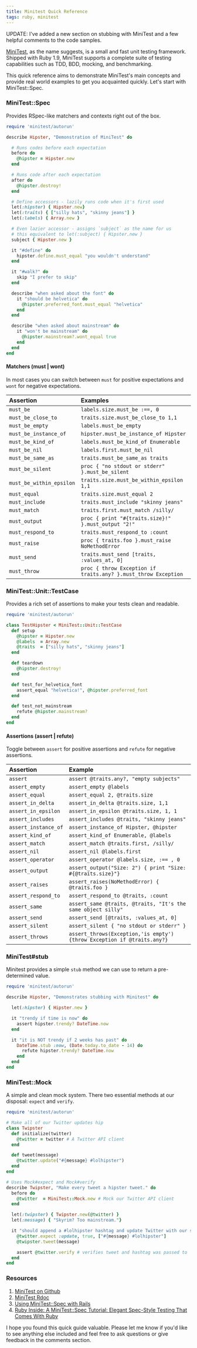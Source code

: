 ```yaml
---
title: Minitest Quick Reference
tags: ruby, minitest
---
```


UPDATE: I've added a new section on stubbing with MiniTest and a few
helpful comments to the code samples.

[MiniTest](https://github.com/seattlerb/minitest), as the name suggests, is a
small and fast unit testing framework. Shipped with Ruby 1.9, MiniTest supports
a complete suite of testing capabilities such as TDD, BDD, mocking, and benchmarking.

This quick reference aims to demonstrate MiniTest's main concepts and
provide real world examples to get you acquainted quickly. Let's start with
MiniTest::Spec.

### MiniTest::Spec

Provides RSpec-like matchers and contexts right out of the box.

```ruby
require 'minitest/autorun'

describe Hipster, "Demonstration of MiniTest" do

  # Runs codes before each expectation
  before do
    @hipster = Hipster.new
  end

  # Runs code after each expectation
  after do
    @hipster.destroy!
  end

  # Define accessors - lazily runs code when it's first used
  let(:hipster) { Hipster.new}
  let(:traits) { ["silly hats", "skinny jeans"] }
  let(:labels) { Array.new }

  # Even lazier accessor - assigns `subject` as the name for us
  # this equivalent to let(:subject) { Hipster.new }
  subject { Hipster.new }

  it "#define" do
    hipster.define.must_equal "you wouldn't understand"
  end

  it "#walk?" do
    skip "I prefer to skip"
  end

  describe "when asked about the font" do
    it "should be helvetica" do
      @hipster.preferred_font.must_equal "helvetica"
    end
  end

  describe "when asked about mainstream" do
    it "won't be mainstream" do
      @hipster.mainstream?.wont_equal true
    end
  end
end
```

#### Matchers (must | wont)
In most cases you can switch between `must` for positive expectations and `wont`
for negative expectations.

Assertion                | Examples
:------------------------|:----------------------------------------------------|
`must_be`                | `labels.size.must_be :==, 0`
`must_be_close_to`       | `traits.size.must_be_close_to 1,1`
`must_be_empty`          | `labels.must_be_empty`
`must_be_instance_of`    | `hipster.must_be_instance_of Hipster`
`must_be_kind_of`        | `labels.must_be_kind_of Enumerable`
`must_be_nil`            | `labels.first.must_be_nil`
`must_be_same_as`        | `traits.must_be_same_as traits`
`must_be_silent`         | `proc { "no stdout or stderr" }.must_be_silent`
`must_be_within_epsilon` | `traits.size.must_be_within_epsilon 1,1`
`must_equal`             | `traits.size.must_equal 2`
`must_include`           | `traits.must_include "skinny jeans"`
`must_match`             | `traits.first.must_match /silly/`
`must_output`            | `proc { print "#{traits.size}!" }.must_output "2!"`
`must_respond_to`        | `traits.must_respond_to :count`
`must_raise`             | `proc { traits.foo }.must_raise NoMethodError`
`must_send`              | `traits.must_send [traits, :values_at, 0]`
`must_throw`             | `proc { throw Exception if traits.any? }.must_throw Exception`

### MiniTest::Unit::TestCase
Provides a rich set of assertions to make your tests clean and readable.

```ruby
require 'minitest/autorun'

class TestHipster < MiniTest::Unit::TestCase
  def setup
    @hipster = Hipster.new
    @labels  = Array.new
    @traits  = ["silly hats", "skinny jeans"]
  end

  def teardown
    @hipster.destroy!
  end

  def test_for_helvetica_font
    assert_equal "helvetica!", @hipster.preferred_font
  end

  def test_not_mainstream
    refute @hipster.mainstream?
  end
end
```

#### Assertions (assert | refute)
Toggle between `assert` for positive assertions and `refute` for negative assertions.

Assertion            | Example
:--------------------|:----------------------------------------------------------|
`assert`             | `assert @traits.any?, "empty subjects"`
`assert_empty`       | `assert_empty @labels`
`assert_equal`       | `assert_equal 2, @traits.size`
`assert_in_delta`    | `assert_in_delta @traits.size, 1,1`
`assert_in_epsilon`  | `assert_in_epsilon @traits.size, 1, 1`
`assert_includes`    | `assert_includes @traits, "skinny jeans"`
`assert_instance_of` | `assert_instance_of Hipster, @hipster`
`assert_kind_of`     | `assert_kind_of Enumerable, @labels`
`assert_match`       | `assert_match @traits.first, /silly/`
`assert_nil`         | `assert_nil @labels.first`
`assert_operator`    | `assert_operator @labels.size, :== , 0`
`assert_output`      | `assert_output("Size: 2") { print "Size: #{@traits.size}"}`
`assert_raises`      | `assert_raises(NoMethodError) { @traits.foo }`
`assert_respond_to`  | `assert_respond_to @traits, :count`
`assert_same`        | `assert_same @traits, @traits, "It's the same object silly"`
`assert_send`        | `assert_send [@traits, :values_at, 0]`
`assert_silent`      | `assert_silent { "no stdout or stderr" }`
`assert_throws`      | `assert_throws(Exception,'is empty') {throw Exception if @traits.any?}`

### MiniTest#stub
Minitest provides a simple `stub` method we can use to return a pre-determined value.

```ruby
require 'minitest/autorun'

describe Hipster, "Demonstrates stubbing with Minitest" do

  let(:hipster) { Hipster.new }

  it "trendy if time is now" do
    assert hipster.trendy? DateTime.now
  end

  it "it is NOT trendy if 2 weeks has past" do
    DateTime.stub :now, (Date.today.to_date - 14) do
      refute hipster.trendy? DateTime.now
    end
  end
end

```

### MiniTest::Mock
A simple and clean mock system. There two essential methods at our disposal:
`expect` and `verify`.


```ruby
require 'minitest/autorun'

# Make all of our Twitter updates hip
class Twipster
  def initialize(twitter)
    @twitter = twitter # A Twitter API client
  end

  def tweet(message)
    @twitter.update("#{message} #lolhipster")
  end
end

# Uses Mock#expect and Mock#verify
describe Twipster, "Make every tweet a hipster tweet." do
  before do
    @twitter  = MiniTest::Mock.new # Mock our Twitter API client
  end

  let(:twipster) { Twipster.new(@twitter) }
  let(:message) { "Skyrim? Too mainstream."}

  it "should append a #lolhipster hashtag and update Twitter with our status" do
    @twitter.expect :update, true, ["#{message} #lolhipster"]
    @twipster.tweet(message)

    assert @twitter.verify # verifies tweet and hashtag was passed to `@twitter.update`
  end
end
```

### Resources
1. [MiniTest on Github](https://github.com/seattlerb/minitest)
2. [MiniTest Rdoc](http://docs.seattlerb.org/minitest)
3. [Using MiniTest::Spec with Rails](http://metaskills.net/2011/03/26/using-minitest-spec-with-rails)
4. [Ruby Inside: A MiniTest::Spec Tutorial: Elegant Spec-Style Testing That Comes With Ruby](http://www.rubyinside.com/a-minitestspec-tutorial-elegant-spec-style-testing-that-comes-with-ruby-5354.html)

I hope you found this quick guide valuable. Please let me know if you'd like
to see anything else included and feel free to ask questions or give feedback
in the comments section.
